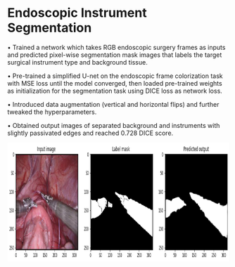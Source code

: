 # Endoscopic Instrument Segmentation


•	Trained a network which takes RGB endoscopic surgery frames as inputs and predicted pixel-wise segmentation mask images that labels the target surgical instrument type and background tissue. 

•	Pre-trained a simplified U-net on the endoscopic frame colorization task with MSE loss until the model converged, then loaded pre-trained weights as initialization for the segmentation task using DICE loss as network loss.

•	Introduced data augmentation (vertical and horizontal flips) and further tweaked the hyperparameters. 

•	Obtained output images of separated background and instruments with slightly passivated edges and reached 0.728 DICE score. 


<img width="850" height="270" src="https://github.com/ConnieZhu/Endoscopic-Instrument-Segmentation/blob/master/label_mask.png" />
